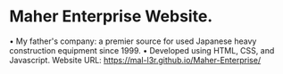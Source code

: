 # Maher Enterprise Website.
•	My father's company: a premier source for used Japanese heavy construction equipment since 1999.
•	Developed using HTML, CSS, and Javascript. Website URL: https://mal-l3r.github.io/Maher-Enterprise/

